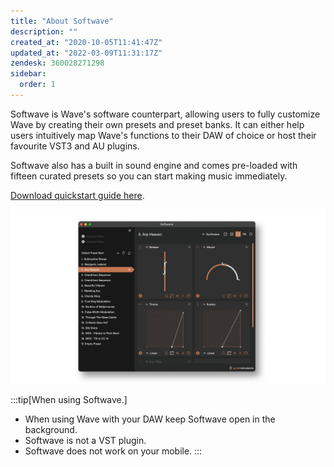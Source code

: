 ```yaml
---
title: "About Softwave"
description: ""
created_at: "2020-10-05T11:41:47Z"
updated_at: "2022-03-09T11:31:17Z"
zendesk: 360028271298
sidebar:
  order: 1
---
```


Softwave is Wave's software counterpart, allowing users to fully customize Wave by creating their own presets and preset banks. It can either help users intuitively map Wave's functions to their DAW of choice or host their favourite VST3 and AU plugins.

Softwave also has a built in sound engine and comes pre-loaded with fifteen curated presets so you can start making music immediately.

[ Download quickstart guide here](/quickstart-guides/softwave.pdf).

![](../../../../assets/images/article_360014085918_image_0.png)

:::tip[When using Softwave.]

- When using Wave with your DAW keep Softwave open in the background.
- Softwave is not a VST plugin.
- Softwave does not work on your mobile.
  :::
